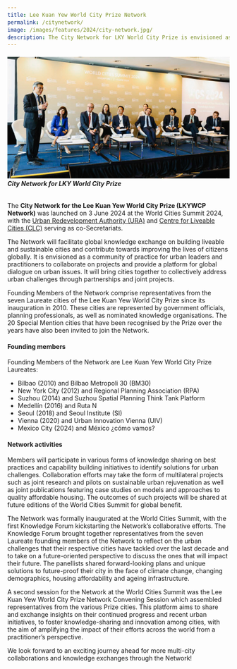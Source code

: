 ```yaml
---
title: Lee Kuan Yew World City Prize Network
permalink: /citynetwork/
image: /images/features/2024/city-network.jpg/
description: The City Network for LKY World City Prize is envisioned as a community of practice for urban leaders and practitioners to collaborate on projects and provide a platform for global dialogue on urban issues.
---
```


###### ![City Network](/images/features/2024/city-network.jpg/)**City Network for LKY World City Prize**

The **City Network for the Lee Kuan Yew World City Prize (LKYWCP Network)** was launched on 3 June 2024 at the World Cities Summit 2024, with the [Urban Redevelopment Authority (URA)](https://www.ura.gov.sg) and [Centre for Liveable Cities (CLC)](https://www.clc.gov.sg) serving as co-Secretariats.

The Network will facilitate global knowledge exchange on building liveable and sustainable cities and contribute towards improving the lives of citizens globally. It is envisioned as a community of practice for urban leaders and practitioners to collaborate on projects and provide a platform for global dialogue on urban issues. It will bring cities together to collectively address urban challenges through partnerships and joint projects.

Founding Members of the Network comprise representatives from the seven Laureate cities of the Lee Kuan Yew World City Prize since its inauguration in 2010. These cities are represented by government officials, planning professionals, as well as nominated knowledge organisations. The 20 Special Mention cities that have been recognised by the Prize over the years have also been invited to join the Network.

#### **Founding members**

Founding Members of the Network are Lee Kuan Yew World City Prize Laureates:

- Bilbao (2010) and Bilbao Metropoli 30 (BM30)
- New York City (2012) and Regional Planning Association (RPA)
- Suzhou (2014) and Suzhou Spatial Planning Think Tank Platform
- Medellín (2016) and Ruta N
- Seoul (2018) and Seoul Institute (SI)
- Vienna (2020) and Urban Innovation Vienna (UIV)
- Mexico City (2024) and México ¿cómo vamos?

#### **Network activities**

Members will participate in various forms of knowledge sharing on best practices and capability building initiatives to identify solutions for urban challenges. Collaboration efforts may take the form of multilateral projects such as joint research and pilots on sustainable urban rejuvenation as well as joint publications featuring case studies on models and approaches to quality affordable housing. The outcomes of such projects will be shared at future editions of the World Cities Summit for global benefit.

The Network was formally inaugurated at the World Cities Summit, with the first Knowledge Forum kickstarting the Network’s collaborative efforts. The Knowledge Forum brought together representatives from the seven Laureate founding members of the Network to reflect on the urban challenges that their respective cities have tackled over the last decade and to take on a future-oriented perspective to discuss the ones that will impact their future. The panellists shared forward-looking plans and unique solutions to future-proof their city in the face of climate change, changing demographics, housing affordability and ageing infrastructure.

A second session for the Network at the World Cities Summit was the Lee Kuan Yew World City Prize Network Convening Session which assembled representatives from the various Prize cities. This platform aims to share and exchange insights on their continued progress and recent urban initiatives, to foster knowledge-sharing and innovation among cities, with the aim of amplifying the impact of their efforts across the world from a practitioner’s perspective.

We look forward to an exciting journey ahead for more multi-city collaborations and knowledge exchanges through the Network!
